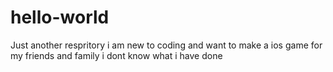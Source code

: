 # hello-world
Just another respritory
i am new to coding and want to make a ios game for my friends and family
i dont know what i have done 
